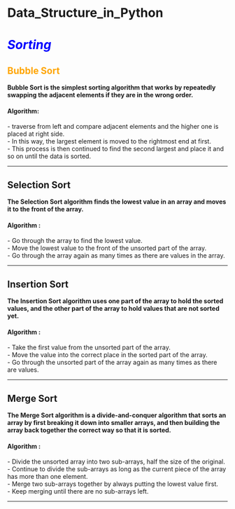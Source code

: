 # Data_Structure_in_Python

<h1 style="color: blue;"><i>Sorting</i></h1>
<h2 style="color: orange;">Bubble Sort</h2>
<b>Bubble Sort is the simplest sorting algorithm that works by repeatedly swapping the adjacent elements if they are in the wrong order.</b>
<h4>Algorithm: </h4>
- traverse from left and compare adjacent elements and the higher one is placed at right side. <br>
- In this way, the largest element is moved to the rightmost end at first. <br>
- This process is then continued to find the second largest and place it and so on until the data is sorted.<br>
<hr>
<h2>Selection Sort</h2>
<b>The Selection Sort algorithm finds the lowest value in an array and moves it to the front of the array.</b>
<h4>Algorithm : </h4>
- Go through the array to find the lowest value.<br>
- Move the lowest value to the front of the unsorted part of the array.<br>
- Go through the array again as many times as there are values in the array.<br>
<hr>
<h2>Insertion Sort</h2>
<b>The Insertion Sort algorithm uses one part of the array to hold the sorted values, and the other part of the array to hold values that are not sorted yet.</b>
<h4>Algorithm : </h4>
- Take the first value from the unsorted part of the array.<br>
- Move the value into the correct place in the sorted part of the array.<br>
- Go through the unsorted part of the array again as many times as there are values.<br>
<hr>
<h2>Merge Sort</h2>
<b>The Merge Sort algorithm is a divide-and-conquer algorithm that sorts an array by first breaking it down into smaller arrays, and then building the array back together the correct way so that it is sorted.</b>
<h4>Algorithm :</h4>
- Divide the unsorted array into two sub-arrays, half the size of the original.<br>
- Continue to divide the sub-arrays as long as the current piece of the array has more than one element.<br>
- Merge two sub-arrays together by always putting the lowest value first.<br>
- Keep merging until there are no sub-arrays left.<br>
<hr>